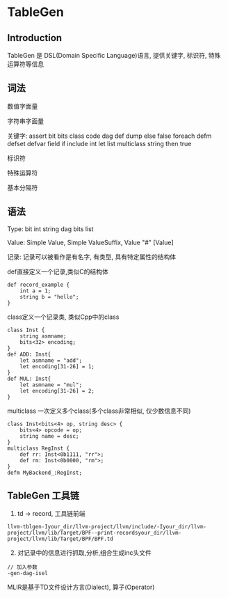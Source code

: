 # TableGen

## Introduction

TableGen 是 DSL(Domain Specific Language)语言, 提供关键字, 标识符, 特殊运算符等信息

## 词法

数值字面量

字符串字面量

关键字: assert bit bits class code dag def dump else false foreach defm defset defvar field if include int let list multiclass string then true

标识符

特殊运算符

基本分隔符

## 语法

Type: bit int string dag bits<n> list<type>

Value: Simple Value, Simple ValueSuffix, Value "#" [Value]

记录: 记录可以被看作是有名字, 有类型, 具有特定属性的结构体

def直接定义一个记录,类似C的结构体

```
def record_example {
    int a = 1;
    string b = "hello";
}
```

class定义一个记录类, 类似Cpp中的class
```
class Inst {
    string asmname;
    bits<32> encoding;
}
def ADD: Inst{
    let asmname = "add";
    let encoding[31-26] = 1;
}
def MUL: Inst{
    let asmname = "mul";
    let encoding[31-26] = 2;
}
```

multiclass 一次定义多个class(多个class非常相似, 仅少数信息不同)
```
class Inst<bits<4> op, string desc> {
    bits<4> opcode = op;
    string name = desc;
}
multiclass RegInst {
    def rr: Inst<0b1111, "rr">;
    def rm: Inst<0b0000, "rm">;
}
defm MyBackend_:RegInst;
```

## TableGen 工具链

1. td -> record, 工具链前端
```
llvm-tblgen-Iyour_dir/llvm-project/llvm/include/-Iyour_dir/llvm-project/llvm/lib/Target/BPF--print-recordsyour_dir/llvm-project/llvm/lib/Target/BPF/BPF.td

```
2. 对记录中的信息进行抓取,分析,组合生成inc头文件
```
// 加入参数
-gen-dag-isel
```

MLIR是基于TD文件设计方言(Dialect), 算子(Operator)

